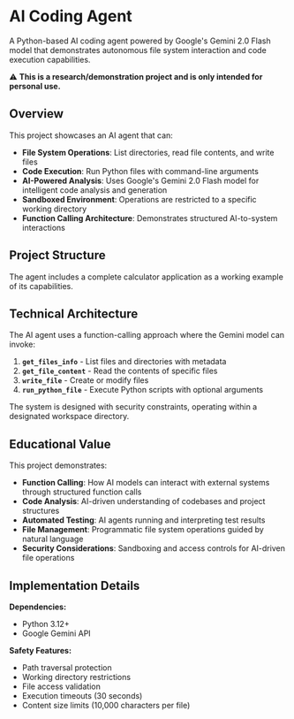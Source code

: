 # AI Coding Agent

A Python-based AI coding agent powered by Google's Gemini 2.0 Flash model that demonstrates autonomous file system interaction and code execution capabilities.

⚠️ **This is a research/demonstration project and is only intended for personal use.**

## Overview

This project showcases an AI agent that can:

- **File System Operations**: List directories, read file contents, and write files
- **Code Execution**: Run Python files with command-line arguments
- **AI-Powered Analysis**: Uses Google's Gemini 2.0 Flash model for intelligent code analysis and generation
- **Sandboxed Environment**: Operations are restricted to a specific working directory
- **Function Calling Architecture**: Demonstrates structured AI-to-system interactions

## Project Structure

The agent includes a complete calculator application as a working example of its capabilities.

## Technical Architecture

The AI agent uses a function-calling approach where the Gemini model can invoke:

1. **`get_files_info`** - List files and directories with metadata
2. **`get_file_content`** - Read the contents of specific files
3. **`write_file`** - Create or modify files
4. **`run_python_file`** - Execute Python scripts with optional arguments

The system is designed with security constraints, operating within a designated workspace directory.

## Educational Value

This project demonstrates:

- **Function Calling**: How AI models can interact with external systems through structured function calls
- **Code Analysis**: AI-driven understanding of codebases and project structures
- **Automated Testing**: AI agents running and interpreting test results
- **File Management**: Programmatic file system operations guided by natural language
- **Security Considerations**: Sandboxing and access controls for AI-driven file operations

## Implementation Details

**Dependencies:**
- Python 3.12+
- Google Gemini API

**Safety Features:**
- Path traversal protection
- Working directory restrictions
- File access validation
- Execution timeouts (30 seconds)
- Content size limits (10,000 characters per file)
